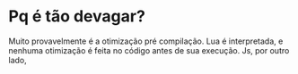 # Pq é tão devagar?

Muito provavelmente é a otimização pré compilação. Lua é interpretada, e nenhuma otimização é feita no código antes de sua execução. Js, por outro lado, 